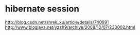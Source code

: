 # hibernate session
http://blog.csdn.net/shrek_xu/article/details/740991
http://www.blogjava.net/yzzh9/archive/2008/10/07/233002.html

